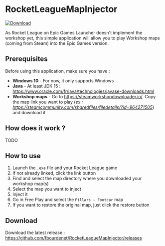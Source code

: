 # RocketLeagueMapInjector
[![Download](https://img.shields.io/static/v1?label=Download&message=v0.1&color=informational)](https://github.com/fbourdenet/RocketLeagueMapInjector/releases/tag/v0.1)

As Rocket League on Epic Games Launcher doesn't implement the workshop yet, this simple application will allow you to play Workshop maps (coming from Steam) into the Epic Games version.

## Prerequisites
Before using this application, make sure you have :
- **Windows 10** - For now, it only supports Windows
- **Java** - At least JDK 15 : https://www.oracle.com/fr/java/technologies/javase-downloads.html
- **Workshop maps** - Go to https://steamworkshopdownloader.io/. Copy the map link you want to play (*ex : https://steamcommunity.com/sharedfiles/filedetails/?id=964271505*) and download it

## How does it work ?
TODO

## How to use
1. Launch the `.exe` file and your Rocket League game
2. If not already linked, click the link button
3. Find and select the map directory where you downloaded your workshop map(s)
4. Select the map you want to inject
5. Inject it
6. Go in Free Play and select the `Pillars - Footcar` map
7. If you want to restore the original map, just click the restore button

## Download
Download the latest release : https://github.com/fbourdenet/RocketLeagueMapInjector/releases
